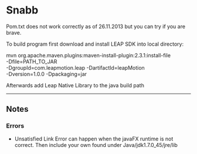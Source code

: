 Snabb
=====
Pom.txt does not work correctly as of 26.11.2013 but you can try if you are brave.

To build program first download and install LEAP SDK into local directory:

mvn org.apache.maven.plugins:maven-install-plugin:2.3.1:install-file \
    -Dfile=PATH_TO_JAR \
    -DgroupId=com.leapmotion.leap -DartifactId=leapMotion \
    -Dversion=1.0.0 -Dpackaging=jar

Afterwards add Leap Native Library to the java build path

--------------------
Notes
------------------
### Errors
 * Unsatisfied Link Error can happen when the javaFX runtime is not correct. Then include your own found under Java/jdk1.7.0_45/jre/lib